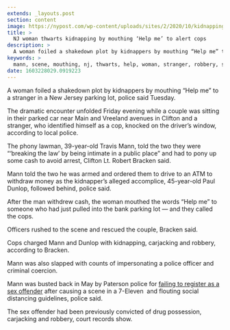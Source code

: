 ```yaml
--- 
extends: _layouts.post 
section: content 
image: https://nypost.com/wp-content/uploads/sites/2/2020/10/kidnapping-nj-01.jpg?quality=90&strip=all&w=1200 
title: > 
  NJ woman thwarts kidnapping by mouthing ‘Help me’ to alert cops 
description: > 
  A woman foiled a shakedown plot by kidnappers by mouthing “Help me” to a stranger in a New Jersey parking lot, police said Tuesday.Mann told the two he was armed and ordered them to drive to an ATM to withdraw money as the kidnapper’s alleged accomplice, 45-year-old Paul Dunlop, followed behind, police said.After the man withdrew cash, the woman mouthed the words “Help me” to someone who had just pulled into the bank parking lot — and they called the cops.Cops charged Mann and Dunlop with kidnapping, carjacking and robbery, according to Bracken.The sex offender had been previously convicted of drug possession, carjacking and robbery, court records show. 
keywords: > 
  mann, scene, mouthing, nj, thwarts, help, woman, stranger, robbery, sex, parking, offender, lot, cops, kidnapping, alert, told 
date: 1603228029.0919223 
--- 
```

<div><p>A woman foiled a shakedown plot by kidnappers by mouthing &#8220;Help me&#8221; to a stranger in a New Jersey parking lot, police said Tuesday.</p>
<p>The dramatic encounter unfolded Friday evening while a couple was sitting in their parked car near Main and Vreeland avenues in Clifton and a stranger, who identified himself as a cop, knocked on the driver&#8217;s window, according to local police.</p>
<p>The phony lawman, 39-year-old Travis Mann, told the two they were &#8220;&#8216;breaking the law&#8217; by being intimate in a public place&#8221; and had to pony up some cash to avoid arrest, Clifton Lt. Robert Bracken said.</p>
<p>Mann told the two he was armed and ordered them to drive to an ATM to withdraw money as the kidnapper&#8217;s alleged accomplice, 45-year-old Paul Dunlop, followed behind, police said.</p>
<p>After the man withdrew cash, the woman mouthed the words &#8220;Help me&#8221; to someone who had just pulled into the bank parking lot &#8212; and they called the cops.</p>
<p>Officers rushed to the scene and rescued the couple, Bracken said.</p>
<p>Cops charged Mann and Dunlop with kidnapping, carjacking and robbery, according to Bracken.</p>
<p>Mann was also slapped with counts of impersonating a police officer and criminal coercion.</p>
<p>Mann was busted back in May by Paterson police for <a href="https://www.nj.gov/oag/newsreleases20/pr20200508c.html" rel="noopener noreferrer" target="_blank">failing to register as a sex offender</a> after causing a scene in a 7-Eleven&#160; and flouting social distancing guidelines, police said.</p>
<p>The sex offender had been previously convicted of drug possession, carjacking and robbery, court records show.</p>
			</div>